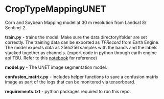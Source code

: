 # CropTypeMappingUNET
Corn and Soybean Mapping model at 30 m resolution from Landsat 8/ Sentinel 2

**train.py** -  trains the model. Make sure the data directory/folder are set correctly. The training data can be exported as _TFRecord_ from Earth Engine. The model expects data as 256x256 samples with the bands and the labels stacked together as channels. (export code in python through earth engine api TBU. Refer to this [notebook](https://github.com/safgen/CroplandMappingCDL/blob/main/DataPrep.ipynb) for reference)

**model.py** - The UNET image segmentation model.

**confusion_matrix.py** - includes helper functions to save a confusion matrix image as part of the logs that can be monitored via tensorboard.

**requirements.txt** - python packages required to run this repo.
